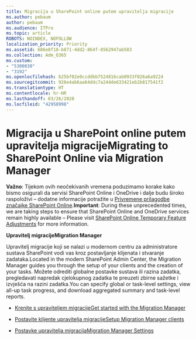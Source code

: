 ```yaml
---
title: Migracija u SharePoint online putem upravitelja migracije
ms.author: pebaum
author: pebaum
ms.audience: ITPro
ms.topic: article
ROBOTS: NOINDEX, NOFOLLOW
localization_priority: Priority
ms.assetid: 686e8f18-b871-4dd2-864f-8562947ab583
ms.collection: Adm_O365
ms.custom:
- "5300030"
- "3192"
ms.openlocfilehash: b25bf02e0ccddbb7524816cab0933f026a6a9224
ms.sourcegitcommit: 926e4ab6aa64ddc7a244de633421eb2b817541f2
ms.translationtype: HT
ms.contentlocale: hr-HR
ms.lasthandoff: 03/26/2020
ms.locfileid: "42958998"
---
```

# <a name="migrating-to-sharepoint-online-via-migration-manager"></a><span data-ttu-id="db49d-102">Migracija u SharePoint online putem upravitelja migracije</span><span class="sxs-lookup"><span data-stu-id="db49d-102">Migrating to SharePoint Online via Migration Manager</span></span>

<span data-ttu-id="db49d-103">**Važno**: Tijekom ovih neočekivanih vremena poduzimamo korake kako bismo osigurali da servisi SharePoint Online i OneDrive i dalje budu široko raspoloživi – dodatne informacije potražite u [Privremene prilagodbe značajke SharePoint Online](https://aka.ms/ODSPAdjustments).</span><span class="sxs-lookup"><span data-stu-id="db49d-103">**Important**: During these unprecedented times, we are taking steps to ensure that SharePoint Online and OneDrive services remain highly available – Please visit [SharePoint Online Temporary Feature Adjustments](https://aka.ms/ODSPAdjustments) for more information.</span></span>

<span data-ttu-id="db49d-104">**Upravitelj migracije**</span><span class="sxs-lookup"><span data-stu-id="db49d-104">**Migration Manager**</span></span>

<span data-ttu-id="db49d-105">Upravitelj migracije koji se nalazi u modernom centru za administratore sustava SharePoint vodi vas kroz postavljanje klijenata i stvaranje zadataka.</span><span class="sxs-lookup"><span data-stu-id="db49d-105">Located in the modern SharePoint Admin Center, the Migration Manager guides you through the setup of your clients and the creation of your tasks.</span></span> <span data-ttu-id="db49d-106">Možete odrediti globalne postavke sustava ili razina zadatka, pregledavati napredak cjelokupnog zadatka te preuzeti zbirne sažetke i izvješća na razini zadatka.</span><span class="sxs-lookup"><span data-stu-id="db49d-106">You can specify global or task-level settings, view all-up task progress, and download aggregated summary and task-level reports.</span></span>

- [<span data-ttu-id="db49d-107">Krenite s upraviteljem migracije</span><span class="sxs-lookup"><span data-stu-id="db49d-107">Get started with the Migration Manager</span></span>](https://docs.microsoft.com/sharepointmigration/mm-get-started)

- [<span data-ttu-id="db49d-108">Postavite klijente upravitelja migracije</span><span class="sxs-lookup"><span data-stu-id="db49d-108">Setup Migration Manager clients</span></span>](https://docs.microsoft.com/sharepointmigration/mm-setup-clients)

- [<span data-ttu-id="db49d-109">Postavke upravitelja migracija</span><span class="sxs-lookup"><span data-stu-id="db49d-109">Migration Manager Settings</span></span>](https://docs.microsoft.com/sharepointmigration/mm-settings)
